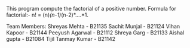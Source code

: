 This program compute the factorial of a positive number.
Formula for factorial:- n! = (n)*(n-1)*(n-2)*....*1.

Team Members:
Shreyas Mehta - B21135
Sachit Munjal - B21124
Vihan Kapoor - B21144
Peeyush Agarwal - B21112
Shreya Garg - B21133
Aishal gupta - B21084
Tijil Tanmay Kumar - B21142

